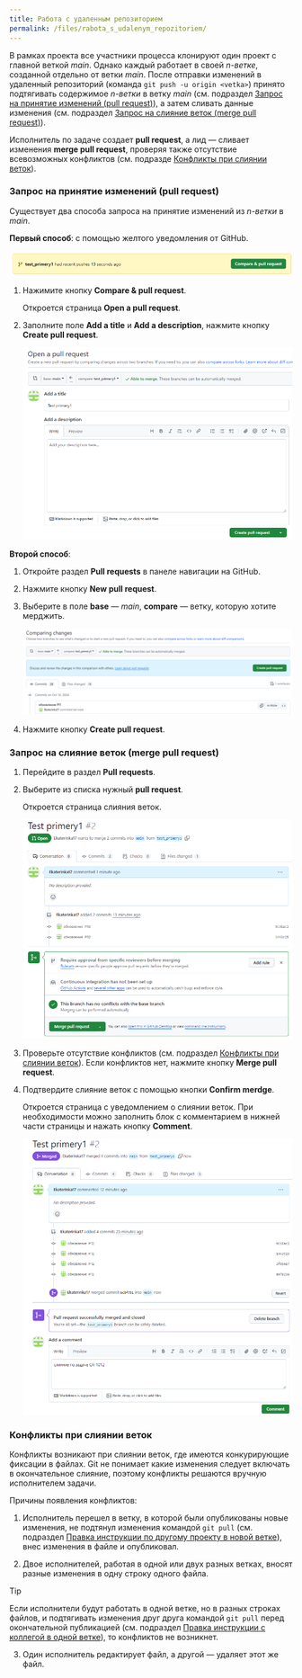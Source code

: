 ```yaml
---
title: Работа с удаленным репозиторием
permalink: /files/rabota_s_udalenym_repozitoriem/
---
```


В рамках проекта все участники процесса клонируют один проект с главной веткой *main*. Однако каждый работает в своей *n-ветке*, созданной отдельно от ветки *main*. После отправки изменений в удаленный репозиторий (команда `git push -u origin <vetka>`) принято подтягивать содержимое *n-ветки* в ветку *main* (см. подраздел [Запрос на принятие изменений (pull request)](#zapros_na_prinyatie_izmenenij_pull_request)), а затем сливать данные изменения (см. подраздел [Запрос на слияние веток (merge pull request)](#zapros_na_sliyanie_vetok_merge_pull_request)). 

Исполнитель по задаче создает **pull request**, а лид — сливает изменения **merge pull request**, проверяя также отсутствие всевозможных конфликтов (см. подразде [Конфликты при слиянии веток](#konflikty_pri_sliyanii_vetok)).

<h3 id="zapros_na_prinyatie_izmenenij_pull_request">Запрос на принятие изменений (pull request)</h3>

Существует два способа запроса на принятие изменений из *n-ветки* в *main*.

**Первый способ**: с помощью желтого уведомления от GitHub.

![текст](images/pull_rekvest.png) 

1. Нажимите кнопку **Compare & pull request**.


   Откроется страница **Open a pull request**.  
   
2. Заполните поле **Add a title** и **Add a description**, нажмите кнопку **Create pull request**.

   ![текст](images/create_pull_request.png) 

**Второй способ**: 

1. Откройте раздел **Pull requests** в панеле навигации на GitHub.
2. Нажмите кнопку **New pull request**.
3. Выберите в поле **base** — *main*, **compare** — ветку, которую хотите мерджить.

    ![текст](images/pull_request.png) 

4. Нажмите кнопку **Create pull request**.

<h3 id="zapros_na_sliyanie_vetok_merge_pull_request">Запрос на слияние веток (merge pull request)</h3>

1. Перейдите в раздел **Pull requests**.
2. Выберите из списка нужный **pull request**.
  
   Откроется cтраница слияния веток. 

   ![текст](images/merge_git.png)

3. Проверьте отсутствие конфликтов (см. подраздел [Конфликты при слиянии веток](#konflikty_pri_sliyanii_vetok)). Если конфликтов нет, нажмите кнопку **Merge pull request**.
4. Подтвердите слияние веток с помощью кнопки **Confirm merdge**.

   Откроется страница с уведомлением о слиянии веток. При необходимости можно заполнить блок с комментарием в нижней части страницы и нажать кнопку **Comment**.

   ![текст](images/create_comment.png)

<h3 id="konflikty_pri_sliyanii_vetok">Конфликты при слиянии веток</h3>

Конфликты возникают при слиянии веток, где имеются конкурирующие фиксации в файлах. Git не понимает какие изменения следует включать в окончательное слияние, поэтому конфликты решаются вручную исполнителем задачи.

Причины появления конфликтов:

1. Исполнитель перешел в ветку, в которой были опубликованы новые изменения, не подтянул изменения командой `git pull` (см. подраздел [Правка инструкции по другому проекту в новой ветке](/primery/files/szenarii_raboty_s_git/)), внес изменения в файле и опубликовал.

2. Двое исполнителей, работая в одной или двух разных ветках, вносят разные изменения в одну строку одного файла.  

> [!TIP]
> Если исполнители будут работать в одной ветке, но в разных строках файлов, и подтягивать изменения друг друга командой `git pull` перед окончательной публикацией (см. подраздел [Правка инструкции с коллегой в одной ветке](/primery/files/szenarii_raboty_s_git/)), то конфликтов не возникнет.
>

3. Один исполнитель редактирует файл, а другой — удаляет этот же файл. 
